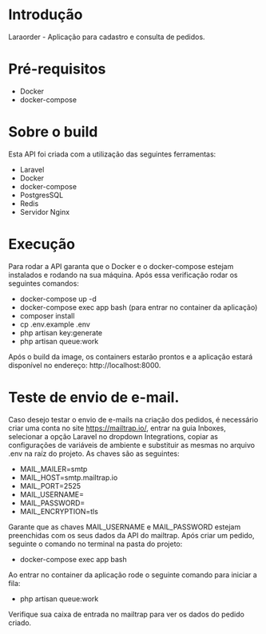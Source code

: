 # Introdução

Laraorder - Aplicação para cadastro e consulta de pedidos.

# Pré-requisitos

- Docker
- docker-compose

# Sobre o build

Esta API foi criada com a utilização das seguintes ferramentas:

- Laravel
- Docker
- docker-compose
- PostgresSQL
- Redis
- Servidor Nginx

# Execução

 Para rodar a API garanta que o Docker e o docker-compose estejam instalados e rodando na sua máquina. Após essa verificação rodar os seguintes comandos:
 
 - docker-compose up -d
 - docker-compose exec app bash (para entrar no container da aplicação)
 - composer install
 - cp .env.example .env
 - php artisan key:generate
 - php artisan queue:work
 
 Após o build da image, os containers estarão prontos e a aplicação estará disponível no endereço: http://localhost:8000.
 
 # Teste de envio de e-mail.
 
 Caso desejo testar o envio de e-mails na criação dos pedidos, é necessário criar uma conta no site https://mailtrap.io/, entrar na guia Inboxes, selecionar a opção Laravel no dropdown Integrations, copiar as configurações de variáveis de ambiente e substituir as mesmas no arquivo .env na raíz do projeto. As chaves são as seguintes:
 
- MAIL_MAILER=smtp
- MAIL_HOST=smtp.mailtrap.io
- MAIL_PORT=2525
- MAIL_USERNAME=
- MAIL_PASSWORD=
- MAIL_ENCRYPTION=tls

Garante que as chaves MAIL_USERNAME e MAIL_PASSWORD estejam preenchidas com os seus dados da API do mailtrap. Após criar um pedido, seguinte o comando no terminal na pasta do projeto:

- docker-compose exec app bash

Ao entrar no container da aplicação rode o seguinte comando para iniciar a fila: 

- php artisan queue:work

Verifique sua caixa de entrada no mailtrap para ver os dados do pedido criado.
